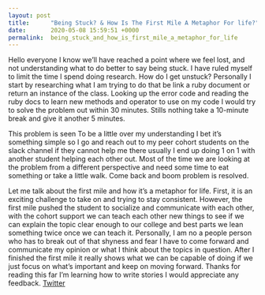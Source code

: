 ```yaml
---
layout: post
title:      "Being Stuck? & How Is The First Mile A Metaphor For life?"
date:       2020-05-08 15:59:51 +0000
permalink:  being_stuck_and_how_is_first_mile_a_metaphor_for_life
---
```


Hello everyone I know we’ll have reached a point where we feel lost, and not understanding what to do better to say being stuck. I have ruled myself to limit the time I spend doing research. How do I get unstuck? Personally  I start by researching what I am trying to do that be link a ruby document or return an instance of the class. Looking up the error code and reading the ruby docs to learn new methods and operator to use on my code I would try to solve the problem out within 30 minutes. Stills nothing take a 10-minute break and give it another 5 minutes. 

This problem is seen To be a little over my understanding I bet it’s something simple so I go and reach out to my peer cohort students on the slack channel if they cannot help me there usually I end up doing 1 on 1 with another student helping each other out. Most of the time we are looking at the problem from a different perspective and need some time to eat something or take a little walk. Come back and boom problem is resolved. 

Let me talk about the first mile and how it’s a metaphor for life. First, it is an exciting challenge to take on and trying to stay consistent. However, the first mile pushed the student to socialize and communicate with each other, with the cohort support we can teach each other new things to see if we can explain the topic clear enough to our college and best parts we lean something twice once we can teach it. Personally, I am no a people person who has to break out of that shyness and fear I have to come forward and communicate my opinion or what I think about the topics in question. After I finished the first mile it really shows what we can be capable of doing if we just focus on what’s important and keep on moving forward.  Thanks for reading this far I’m learning how to write stories I would appreciate any feedback. 
                                        [Twitter](https://twitter.com/Eulis01)

